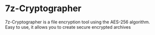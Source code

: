 # 7z-Cryptographer
7z-Cryptographer is a file encryption tool using the AES-256 algorithm. Easy to use, it allows you to create secure encrypted archives
